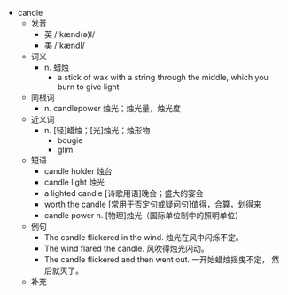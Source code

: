 - candle
  - 发音
    - 英 /'kænd(ə)l/
    - 美 /'kændl/
  - 词义
    - n. 蜡烛
      - a stick of  wax  with a string through the middle, which you burn to give light
  - 同根词
    - n. candlepower 烛光；烛光量，烛光度
  - 近义词
    - n. [轻]蜡烛；[光]烛光；烛形物
      - bougie
      - glim
  - 短语
    - candle holder 烛台
    - candle light 烛光
    - a lighted candle [诗歌用语]晚会；盛大的宴会
    - worth the candle [常用于否定句或疑问句]值得，合算，划得来
    - candle power n. [物理]烛光（国际单位制中的照明单位）
  - 例句
    - The candle flickered in the wind. 烛光在风中闪烁不定。
    - The wind flared the candle. 风吹得烛光闪动。
    - The candle flickered and then went out. 一开始蜡烛摇曳不定， 然后就灭了。
  - 补充